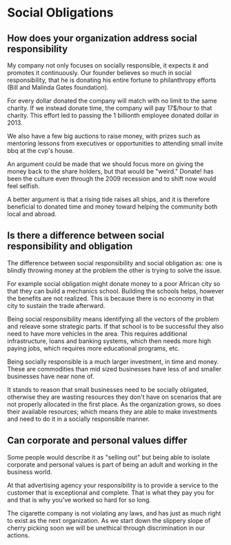 # Social Obligations

## How does your organization address social responsibility

My company not only focuses on socially responsible, it expects it and promotes it continuously. Our founder believes so much in social responsibility, that he is donating his entire fortune to philanthropy efforts (Bill and Malinda Gates foundation).

For every dollar donated the company will match with no limit to the same charity. If we instead donate time, the company will pay 17$/hour to that charity. This effort led to passing the 1 billionth employee donated dollar in 2013.

We also have a few big auctions to raise money, with prizes such as mentoring lessons from executives or opportunities to attending small invite bbq at the cvp's house.

An argument could be made that we should focus more on giving the money back to the share holders, but that would be "weird." Donate! has been the culture even through the 2009 recession and to shift now would feel selfish.

A better argument is that a rising tide raises all ships, and it is therefore beneficial to donated time and money toward helping the community both local and abroad.

## Is there a difference between social responsibility and obligation

The difference between social responsibility and social obligation as: one is blindly throwing money at the problem the other is trying to solve the issue.

For example social obligation might donate money to a poor African city so that they can build a mechanics school. Building the schools helps, however the benefits are not realized. This is because there is no economy in that city to sustain the trade afterward.

Being social responsibility means identifying all the vectors of the problem and releave some strategic parts. If that school is to be successful they also need to have more vehicles in the area. This requires additional infrastructure, loans and banking systems, which then needs more high paying jobs, which requires more educational programs, etc.

Being socially responsible is a much larger investment, in time and money. These are commodities than mid sized businesses have less of and smaller businesses have near none of.

It stands to reason that small businesses need to be socially obligated, otherwise they are wasting resources they don't have on scenarios that are not properly allocated in the first place. As the organization grows, so does their available resources; which means they are able to make investments and need to do it in a socially responsible manner.

## Can corporate and personal values differ

Some people would describe it as "selling out" but being able to isolate corporate and personal values is part of being an adult and working in the business world.

At that advertising agency your responsibility is to provide a service to the customer that is exceptional and complete. That is what they pay you for and that is why you've worked so hard for so long.

The cigarette company is not violating any laws, and has just as much right to exist as the next organization. As we start down the slippery slope of cherry picking soon we will be unethical through discrimination in our actions.


